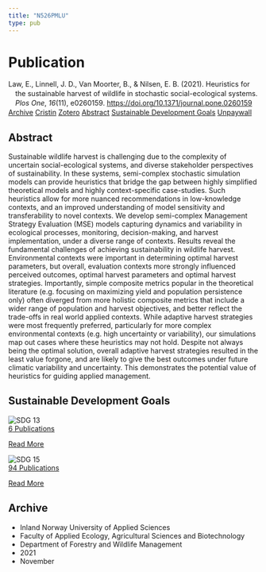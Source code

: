 ```yaml
---
title: "N526PMLU"
type: pub
---
```

<h1>Publication</h1>
<article id="csl-bib-container-N526PMLU" class="csl-bib-container">
  <div class="csl-bib-body" style="line-height: 1.35; padding-left: 1em; text-indent:-1em;">
  <div class="csl-entry">Law, E., Linnell, J. D., Van Moorter, B., &amp; Nilsen, E. B. (2021). Heuristics for the sustainable harvest of wildlife in stochastic social-ecological systems. <i>Plos One</i>, <i>16</i>(11), e0260159. <a href="https://doi.org/10.1371/journal.pone.0260159">https://doi.org/10.1371/journal.pone.0260159</a></div>
</div>
  <div class="csl-bib-buttons">
    <a href="#taxonomy-article-N526PMLU" class="csl-bib-button">Archive</a>
    <a href="https://app.cristin.no/results/show.jsf?id=1958447" alt="Cristin URL" class="csl-bib-button">Cristin</a>
    <a href="http://zotero.org/groups/5402882/items/N526PMLU" alt="Zotero URL" class="csl-bib-button">Zotero</a>
    <a href="#abstract-article-N526PMLU" class="csl-bib-button">Abstract</a>
    <a href="#sdg-article-N526PMLU" class="csl-bib-button">Sustainable Development Goals</a>
    <a href="https://journals.plos.org/plosone/article/file?id=10.1371/journal.pone.0260159&amp;type=printable" class="csl-bib-button">Unpaywall</a>
  </div>
  <div id="csl-bib-meta-container-N526PMLU"></div>
</article>
<div id="csl-bib-meta-N526PMLU" class="csl-bib-meta">
  <article id="abstract-article-N526PMLU" class="abstract-article">
    <h1>Abstract</h1>
    Sustainable wildlife harvest is challenging due to the complexity of uncertain social-ecological systems, and diverse stakeholder perspectives of sustainability. In these systems, semi-complex stochastic simulation models can provide heuristics that bridge the gap between highly simplified theoretical models and highly context-specific case-studies. Such heuristics allow for more nuanced recommendations in low-knowledge contexts, and an improved understanding of model sensitivity and transferability to novel contexts. We develop semi-complex Management Strategy Evaluation (MSE) models capturing dynamics and variability in ecological processes, monitoring, decision-making, and harvest implementation, under a diverse range of contexts. Results reveal the fundamental challenges of achieving sustainability in wildlife harvest. Environmental contexts were important in determining optimal harvest parameters, but overall, evaluation contexts more strongly influenced perceived outcomes, optimal harvest parameters and optimal harvest strategies. Importantly, simple composite metrics popular in the theoretical literature (e.g. focusing on maximizing yield and population persistence only) often diverged from more holistic composite metrics that include a wider range of population and harvest objectives, and better reflect the trade-offs in real world applied contexts. While adaptive harvest strategies were most frequently preferred, particularly for more complex environmental contexts (e.g. high uncertainty or variability), our simulations map out cases where these heuristics may not hold. Despite not always being the optimal solution, overall adaptive harvest strategies resulted in the least value forgone, and are likely to give the best outcomes under future climatic variability and uncertainty. This demonstrates the potential value of heuristics for guiding applied management.
  </article>
  <article id="sdg-article-N526PMLU" class="sdg-article">
    <h1>Sustainable Development Goals</h1>
    <div class="sdg-container"><div id="sdg13" class="sdg"> <img src="{{< params subfolder >}}images/sdg/sdg13_en.png" class="image" alt="SDG 13"> <div class="sdg-overlay"> <a href="{{< params subfolder >}}en/archive/?sdg=13#archive" class="sdg-publication-count"><span>6</span> Publications</a> <p><a href="https://sdgs.un.org/goals/goal13" class="sdg-read-more">Read More</a></p> </div> </div> <div id="sdg15" class="sdg"> <img src="{{< params subfolder >}}images/sdg/sdg15_en.png" class="image" alt="SDG 15"> <div class="sdg-overlay"> <a href="{{< params subfolder >}}en/archive/?sdg=15#archive" class="sdg-publication-count"><span>94</span> Publications</a> <p><a href="https://sdgs.un.org/goals/goal15" class="sdg-read-more">Read More</a></p> </div> </div></div>
  </article>
  <article id="taxonomy-article-N526PMLU" class="taxonomy-article">
    <h1>Archive</h1>
    <ul>
      <li>Inland Norway University of Applied Sciences</li>
      <li>Faculty of Applied Ecology, Agricultural Sciences and Biotechnology</li>
      <li>Department of Forestry and Wildlife Management</li>
      <li>2021</li>
      <li>November</li>
    </ul>
  </article>
</div>
